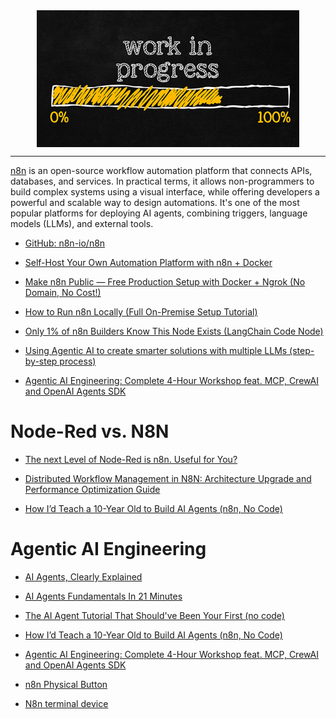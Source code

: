 <!--
Maintainer:   jeffskinnerbox@yahoo.com / www.jeffskinnerbox.me
Version:      0.0.0
-->

<div align="center">
<img src="https://raw.githubusercontent.com/jeffskinnerbox/blog/main/content/images/banners-bkgrds/work-in-progress.jpg"
        title="These materials require additional work and are not ready for general use." align="center" width=420px height=219px>
</div>

---------------

[n8n][01] is an open-source workflow automation platform that connects APIs, databases, and services.
In practical terms, it allows non-programmers to build complex systems using a visual interface,
while offering developers a powerful and scalable way to design automations.
It's one of the most popular platforms for deploying AI agents,
combining triggers, language models (LLMs), and external tools.

* [GitHub: n8n-io/n8n](https://github.com/n8n-io/n8n)
* [Self-Host Your Own Automation Platform with n8n + Docker](https://www.youtube.com/watch?v=gyn8bcOLdcA)
* [Make n8n Public — Free Production Setup with Docker + Ngrok (No Domain, No Cost!)](https://www.youtube.com/watch?v=RvAD2__YYjg)
* [How to Run n8n Locally (Full On-Premise Setup Tutorial)](https://www.youtube.com/watch?v=-ErfsM2TYsM)
* [Only 1% of n8n Builders Know This Node Exists (LangChain Code Node)](https://www.youtube.com/watch?v=4o0AJYBEiBo)

* [Using Agentic AI to create smarter solutions with multiple LLMs (step-by-step process)](https://www.youtube.com/watch?v=O0GNrvO7wD0)
* [Agentic AI Engineering: Complete 4-Hour Workshop feat. MCP, CrewAI and OpenAI Agents SDK](https://www.youtube.com/watch?v=LSk5KaEGVk4)




# Node-Red vs. N8N

* [The next Level of Node-Red is n8n. Useful for You?](https://www.youtube.com/watch?v=J_ciNKXosiY)
* [Distributed Workflow Management in N8N: Architecture Upgrade and Performance Optimization Guide](https://medium.com/@ozanbozkurtt96/distributed-workflow-management-in-n8n-architecture-upgrade-and-performance-optimization-guide-c9436b02dd93)

* [How I’d Teach a 10-Year Old to Build AI Agents (n8n, No Code)](https://www.youtube.com/watch?v=bCE2OqeqCPY)


# Agentic AI Engineering
* [AI Agents, Clearly Explained](https://www.youtube.com/watch?v=FwOTs4UxQS4)
* [AI Agents Fundamentals In 21 Minutes](https://www.youtube.com/watch?v=qU3fmidNbJE)
* [The AI Agent Tutorial That Should've Been Your First (no code)](https://www.youtube.com/watch?v=GchXMRwuWxE)
* [How I’d Teach a 10-Year Old to Build AI Agents (n8n, No Code)](https://www.youtube.com/watch?v=bCE2OqeqCPY)
* [Agentic AI Engineering: Complete 4-Hour Workshop feat. MCP, CrewAI and OpenAI Agents SDK](https://www.youtube.com/watch?v=LSk5KaEGVk4)



* [n8n Physical Button](https://www.hackster.io/roni-bandini/n8n-physical-button-ddfa0f)
* [N8n terminal device](https://www.hackster.io/roni-bandini/n8n-terminal-device-e719a6)



[01]:https://n8n.io/




